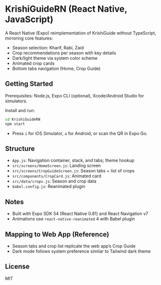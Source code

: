 # KrishiGuideRN (React Native, JavaScript)

A React Native (Expo) reimplementation of KrishiGuide without TypeScript, mirroring core features:

- Season selection: Kharif, Rabi, Zaid
- Crop recommendations per season with key details
- Dark/light theme via system color scheme
- Animated crop cards
- Bottom tabs navigation (Home, Crop Guide)

## Getting Started

Prerequisites: Node.js, Expo CLI (optional), Xcode/Android Studio for simulators.

Install and run:

```bash
cd KrishiGuideRN
npm start
```

- Press `i` for iOS Simulator, `a` for Android, or scan the QR in Expo Go.

## Structure

- `App.js`: Navigation container, stack, and tabs; theme hookup
- `src/screens/HomeScreen.js`: Landing screen
- `src/screens/CropGuideScreen.js`: Season tabs + list of crops
- `src/components/CropCard.js`: Animated card
- `src/data/crops.js`: Season and crop data
- `babel.config.js`: Reanimated plugin

## Notes

- Built with Expo SDK 54 (React Native 0.81) and React Navigation v7
- Animations use `react-native-reanimated` 4 with Babel plugin

## Mapping to Web App (Reference)

- Season tabs and crop list replicate the web app’s Crop Guide
- Dark mode follows system preference similar to Tailwind dark theme

## License

MIT
